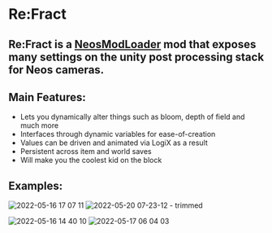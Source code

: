 # Re:Fract

## Re:Fract is a [NeosModLoader](https://github.com/zkxs/NeosModLoader) mod that exposes many settings on the unity post processing stack for Neos cameras.

## Main Features:

- Lets you dynamically alter things such as bloom, depth of field and much more
- Interfaces through dynamic variables for ease-of-creation
- Values can be driven and animated via LogiX as a result
- Persistent across item and world saves
- Will make you the coolest kid on the block

## Examples:

![2022-05-16 17 07 11](https://user-images.githubusercontent.com/9770110/169544507-5b77875d-3798-4ab8-a0ca-fb785a0bf632.jpg)
![2022-05-20 07-23-12 - trimmed](https://user-images.githubusercontent.com/9770110/169545008-39fa178b-b8d8-4db8-82b3-4c39f842ef24.gif)

![2022-05-16 14 40 10](https://user-images.githubusercontent.com/9770110/169544614-3e1a3302-f2cc-4a8d-93ad-c45efe7b69af.jpg)
![2022-05-17 06 04 03](https://user-images.githubusercontent.com/9770110/169544861-f415b537-9ef5-4970-9c96-171ad7c85de9.jpg)
